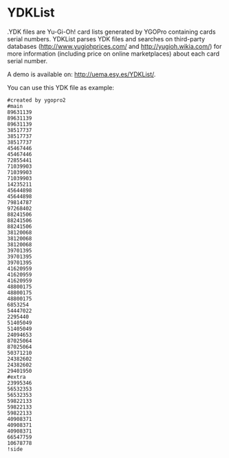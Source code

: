 # YDKList
.YDK files are Yu-Gi-Oh! card lists generated by YGOPro containing cards serial numbers.
YDKList parses YDK files and searches on third-party databases (<a href="http://www.yugiohprices.com/" target="_blank">http://www.yugiohprices.com/</a> and <a href="http://yugioh.wikia.com/" target="_blank">http://yugioh.wikia.com/</a>) for more information (including price on online marketplaces) about each card serial number.

A demo is available on: <a href="http://uema.esy.es/YDKList/" target="_blank">http://uema.esy.es/YDKList/</a>.

You can use this YDK file as example:
```
#created by ygopro2
#main
89631139
89631139
89631139
38517737
38517737
38517737
45467446
45467446
72855441
71039903
71039903
71039903
14235211
45644898
45644898
79814787
97268402
88241506
88241506
88241506
38120068
38120068
38120068
39701395
39701395
39701395
41620959
41620959
41620959
48800175
48800175
48800175
6853254
54447022
2295440
51405049
51405049
24094653
87025064
87025064
50371210
24382602
24382602
29401950
#extra
23995346
56532353
56532353
59822133
59822133
59822133
40908371
40908371
40908371
66547759
10678778
!side
```
